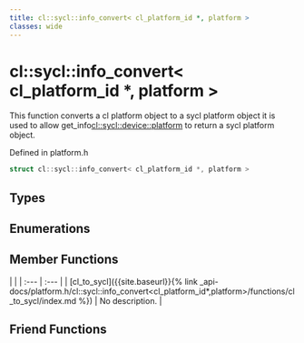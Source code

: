 ```yaml
---
title: cl::sycl::info_convert< cl_platform_id *, platform >
classes: wide
---
```

# cl::sycl::info_convert< cl_platform_id *, platform >

This function converts a cl platform object to a sycl platform object it is used to allow get_info<cl::sycl::device::platform> to return a sycl platform object. 

Defined in platform.h

```cpp
struct cl::sycl::info_convert< cl_platform_id *, platform >
```

## Types

## Enumerations

## Member Functions

   |   |
| :--- | :--- |
| [cl_to_sycl]({{site.baseurl}}{% link _api-docs/platform.h/cl::sycl::info_convert<cl_platform_id*,platform>/functions/cl_to_sycl/index.md %}) | No description. |


## Friend Functions

